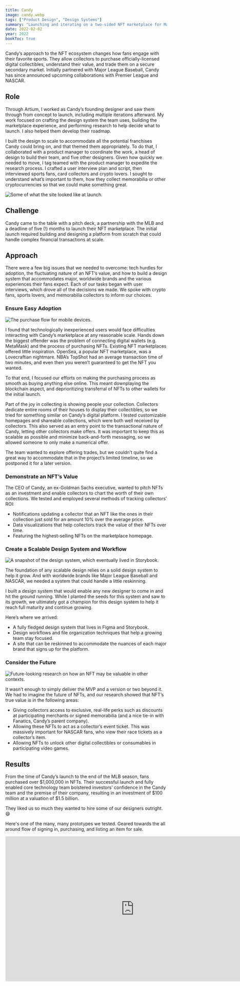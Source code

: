 ```yaml
---
title: Candy
image: candy.webp
tags: ["Product Design", "Design Systems"]
summary: "Launching and iterating on a two-sided NFT marketplace for Major League Baseball."
date: 2022-02-02
year: 2022
bookToc: true
---
```


Candy’s approach to the NFT ecosystem changes how fans engage with their favorite sports. They allow collectors to purchase officially-licensed digital collectibles, understand their value, and trade them on a secure secondary market. Initially partnered with Major League Baseball, Candy has since announced upcoming collaborations with Premier League and NASCAR.

## Role
Through Artium, I worked as Candy’s founding designer and saw them through from concept to launch, including multiple iterations afterward. My work focused on crafting the design system the team uses, building the marketplace experience, and performing research to help decide what to launch. I also helped them develop their roadmap.

I built the design to scale to accommodate all the potential franchises Candy could bring on, and that themed them appropriately. To do that, I collaborated with a product manager to coordinate the work, a head of design to build their team, and five other designers. Given how quickly we needed to move, I tag teamed with the product manager to expedite the research process. I crafted a user interview plan and script, then interviewed sports fans, card collectors and crypto lovers. I sought to understand what’s important to them, how they collect memorabilia or other cryptocurrencies so that we could make something great.

![Some of what the site looked like at launch.](candy-desktop.webp)

## Challenge

Candy came to the table with a pitch deck, a partnership with the MLB and a deadline of five (!) months to launch their NFT marketplace. The initial launch required building and designing a platform from scratch that could handle complex financial transactions at scale.

## Approach

There were a few big issues that we needed to overcome: tech hurdles for adoption, the fluctuating nature of an NFT’s value, and how to build a design system that accommodates major, worldwide brands and the various experiences their fans expect. Each of our tasks began with user interviews, which drove all of the decisions we made. We spoke with crypto fans, sports lovers, and memorabilia collectors to inform our choices.

### Ensure Easy Adoption

![The purchase flow for mobile devices.](candy-purchase.webp)

I found that technologically inexperienced users would face difficulties interacting with Candy’s marketplace at any reasonable scale. Hands down the biggest offender was the problem of connecting digital wallets (e.g. MetaMask) and the process of purchasing NFTs. Existing NFT marketplaces offered little inspiration. OpenSea, a popular NFT marketplace, was a Lovecraftian nightmare. NBA’s TopShot had an average transaction time of two minutes, and even then you weren’t guaranteed to get the NFT you wanted.

To that end, I focused our efforts on making the purchasing process as smooth as buying anything else online. This meant downplaying the blockchain aspect, and deprioritizing transferral of NFTs to other wallets for the initial launch.

Part of the joy in collecting is showing people your collection. Collectors dedicate entire rooms of their houses to display their collectibles, so we tried for something similar on Candy’s digital platform. I tested customizable homepages and shareable collections, which were both well received by collectors. This also served as an entry point to the transactional nature of Candy, letting other collectors make offers. It was important to keep this as scalable as possible and minimize back-and-forth messaging, so we allowed someone to only make a numerical offer.

The team wanted to explore offering trades, but we couldn’t quite find a great way to accommodate that in the project’s limited timeline, so we postponed it for a later version.

### Demonstrate an NFT’s Value

The CEO of Candy, an ex-Goldman Sachs executive, wanted to pitch NFTs as an investment and enable collectors to chart the worth of their own collections. We tested and employed several methods of tracking collectors’ ROI:

- Notifications updating a collector that an NFT like the ones in their collection just sold for an amount 10% over the average price.
- Data visualizations that help collectors track the value of their NFTs over time.
- Featuring the highest-selling NFTs on the marketplace homepage.

### Create a Scalable Design System and Workflow

![A snapshot of the design system, which eventually lived in Storybook.](candy-design-system.webp)

The foundation of any scalable design relies on a solid design system to help it grow. And with worldwide brands like Major League Baseball and NASCAR, we needed a system that could handle a little reskinning.

I built a design system that would enable any new designer to come in and hit the ground running. While I planted the seeds for this system and saw to its growth, we ultimately got a champion for this design system to help it reach full maturity and continue growing.

Here’s where we arrived:

- A fully fledged design system that lives in Figma and Storybook.
- Design workflows and file organization techniques that help a growing team stay focused.
- A site that can be reskinned to accommodate the nuances of each major brand that signs up for the platform.

### Consider the Future

![Future-looking research on how an NFT may be valuable in other contexts.](candy-future.webp)

It wasn’t enough to simply deliver the MVP and a version or two beyond it. We had to imagine the future of NFTs, and our research showed that NFT’s true value is in the following areas:

- Giving collectors access to exclusive, real-life perks such as discounts at participating merchants or signed memorabilia (and a nice tie-in with Fanatics, Candy’s parent company).
- Allowing these NFTs to act as a collector’s event ticket. This was massively important for NASCAR fans, who view their race tickets as a collector’s item.
- Allowing NFTs to unlock other digital collectibles or consumables in participating video games.

## Results

From the time of Candy’s launch to the end of the MLB season, fans purchased over $1,000,000 in NFTs. Their successful launch and fully enabled core technology team bolstered investors’ confidence in the Candy team and the premise of their company, resulting in an investment of $100 million at a valuation of $1.5 billion.

They liked us so much they wanted to hire some of our designers outright. 😄

Here's one of the many, many prototypes we tested. Geared towards the all around flow of signing in, purchasing, and listing an item for sale.

<iframe style="border: 1px solid rgba(0, 0, 0, 0.1);" width="800" height="450" src="https://www.figma.com/embed?embed_host=share&url=https%3A%2F%2Fwww.figma.com%2Fproto%2FowYGHh0alLQqHb6HHwD3M2%2FCandy-Experience-(Copy)%3Fpage-id%3D5149%253A119764%26type%3Ddesign%26node-id%3D5149-123185%26viewport%3D951%252C-195%252C0.03%26t%3DF4O5P6SVmY8XhM3c-1%26scaling%3Dscale-down%26starting-point-node-id%3D5149%253A123185%26show-proto-sidebar%3D1%26mode%3Ddesign" allowfullscreen></iframe>